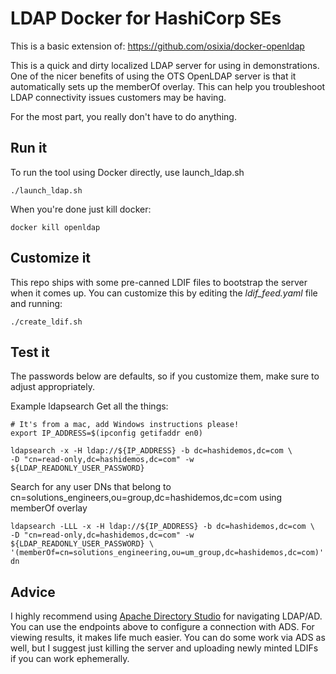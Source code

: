 # LDAP Docker for HashiCorp SEs

This is a basic extension of: https://github.com/osixia/docker-openldap

This is a quick and dirty localized LDAP server for using in demonstrations. One of the nicer benefits of using the OTS OpenLDAP server is that it automatically sets up the memberOf overlay.   This can help you troubleshoot LDAP connectivity issues customers may be having.

For the most part, you really don't have to do anything.

## Run it
To run the tool using Docker directly, use launch_ldap.sh
```
./launch_ldap.sh
```

When you're done just kill docker:
```
docker kill openldap
```

## Customize it

This repo ships with some pre-canned LDIF files to bootstrap the server when it comes up.   You can customize this by editing the *ldif_feed.yaml* file and running:

```
./create_ldif.sh
```

## Test it

The passwords below are defaults, so if you customize them, make sure to adjust appropriately.

Example ldapsearch
Get all the things:
```
# It's from a mac, add Windows instructions please!
export IP_ADDRESS=$(ipconfig getifaddr en0)

ldapsearch -x -H ldap://${IP_ADDRESS} -b dc=hashidemos,dc=com \
-D "cn=read-only,dc=hashidemos,dc=com" -w ${LDAP_READONLY_USER_PASSWORD}
```

Search for any user DNs that belong to cn=solutions_engineers,ou=group,dc=hashidemos,dc=com using memberOf overlay
```
ldapsearch -LLL -x -H ldap://${IP_ADDRESS} -b dc=hashidemos,dc=com \
-D "cn=read-only,dc=hashidemos,dc=com" -w ${LDAP_READONLY_USER_PASSWORD} \
'(memberOf=cn=solutions_engineering,ou=um_group,dc=hashidemos,dc=com)' dn
```

## Advice

I highly recommend using [Apache Directory Studio](https://directory.apache.org/studio/) for navigating LDAP/AD.   You can use the endpoints above to configure a connection with ADS.   For viewing results, it makes life much easier.   You can do some work via ADS as well, but I suggest just killing the server and uploading newly minted LDIFs if you can work ephemerally.
